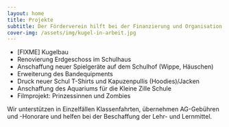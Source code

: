```yaml
---
layout: home
title: Projekte
subtitle: Der Förderverein hilft bei der Finanzierung und Organisation vieler Projekte.
cover-img: /assets/img/kugel-in-arbeit.jpg
---
```


- [FIXME] Kugelbau
- Renovierung Erdgeschoss im Schulhaus
- Anschaffung neuer Spielgeräte auf dem Schulhof (Wippe, Häuschen)
- Erweiterung des Bandequipments
- Druck neuer Schul T-Shirts und Kapuzenpullis (Hoodies)/Jacken
- Anschaffung des Aquariums für die Kleine Zille Schule
- Filmprojekt: Prinzessinnen und Zombies

Wir unterstützen in Einzelfällen Klassenfahrten, übernehmen AG-Gebühren und -Honorare und helfen bei der Beschaffung der Lehr- und Lernmittel.
